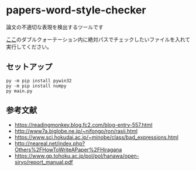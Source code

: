 # papers-word-style-checker
論文の不適切な表現を検出するツールです

[ここ](https://github.com/nori3636/papers-word-style-checker/blob/master/main.py#L60)のダブルクォーテーション内に絶対パスでチェックしたいファイルを入れて実行してください。

## セットアップ
```
py -m pip install pywin32
py -m pip install numpy
py main.py
```

## 参考文献
 - https://readingmonkey.blog.fc2.com/blog-entry-557.html
 - http://www7a.biglobe.ne.jp/~nifongo/ron/rasii.html
 - https://www.sci.hokudai.ac.jp/~minobe/class/bad_expressions.html
 - http://neareal.net/index.php?Others%2FHowToWriteAPaper%2FHiragana
 - https://www.gp.tohoku.ac.jp/pol/pol/hanawa/open-siryo/report_manual.pdf
